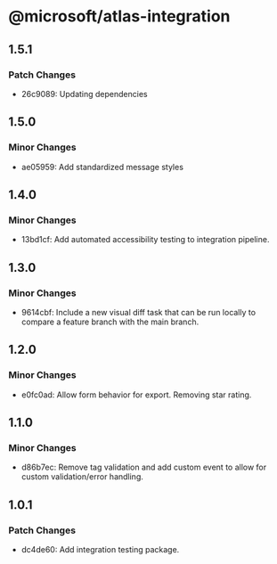 # @microsoft/atlas-integration

## 1.5.1

### Patch Changes

- 26c9089: Updating dependencies

## 1.5.0

### Minor Changes

- ae05959: Add standardized message styles

## 1.4.0

### Minor Changes

- 13bd1cf: Add automated accessibility testing to integration pipeline.

## 1.3.0

### Minor Changes

- 9614cbf: Include a new visual diff task that can be run locally to compare a feature branch with the main branch.

## 1.2.0

### Minor Changes

- e0fc0ad: Allow form behavior for export. Removing star rating.

## 1.1.0

### Minor Changes

- d86b7ec: Remove tag validation and add custom event to allow for custom validation/error handling.

## 1.0.1

### Patch Changes

- dc4de60: Add integration testing package.
